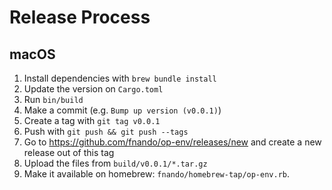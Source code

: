 # Release Process

## macOS

1. Install dependencies with `brew bundle install`
2. Update the version on `Cargo.toml`
3. Run `bin/build`
4. Make a commit (e.g. `Bump up version (v0.0.1)`)
5. Create a tag with `git tag v0.0.1`
6. Push with `git push && git push --tags`
7. Go to https://github.com/fnando/op-env/releases/new and create a new release
   out of this tag
8. Upload the files from `build/v0.0.1/*.tar.gz`
9. Make it available on homebrew: `fnando/homebrew-tap/op-env.rb`.

